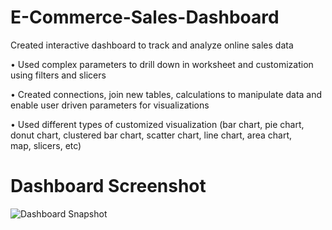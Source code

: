 # E-Commerce-Sales-Dashboard
Created interactive dashboard to track and analyze online sales data

• Used complex parameters to drill down in worksheet and customization using filters and slicers

• Created connections, join new tables, calculations to manipulate data and enable user driven parameters for visualizations

• Used different types of customized visualization (bar chart, pie chart, donut chart, clustered bar chart, scatter chart, line chart, area chart, map, slicers, etc)
# Dashboard Screenshot
![Dashboard Snapshot](https://github.com/aryanmalviya13/E-Commerce-Sales-Dashboard/assets/124344219/dbf11917-2e70-49eb-8005-d8f6e2688a9d)
